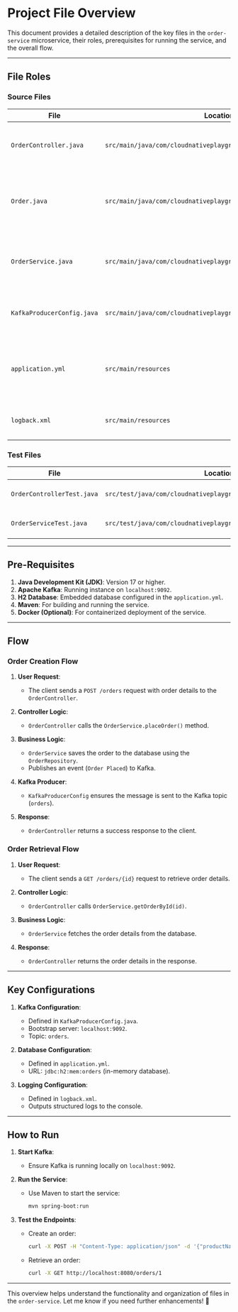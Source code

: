# Project File Overview

This document provides a detailed description of the key files in the `order-service` microservice, their roles, prerequisites for running the service, and the overall flow.

---

## **File Roles**

### **Source Files**

| **File**                             | **Location**                                        | **Purpose**                                                                 |
|--------------------------------------|----------------------------------------------------|----------------------------------------------------------------------------|
| `OrderController.java`               | `src/main/java/com/cloudnativeplayground/orderservice/controller` | Exposes REST APIs for order operations like creation and retrieval.       |
| `Order.java`                         | `src/main/java/com/cloudnativeplayground/orderservice/model`       | Represents the `Order` entity with attributes like `id`, `productName`, etc. |
| `OrderService.java`                  | `src/main/java/com/cloudnativeplayground/orderservice/service`     | Contains business logic for handling orders and integrating with Kafka.   |
| `KafkaProducerConfig.java`           | `src/main/java/com/cloudnativeplayground/orderservice/config`      | Configures the Kafka producer to publish order events.                    |
| `application.yml`                    | `src/main/resources`                                   | Holds the application configurations such as datasource and Kafka details. |
| `logback.xml`                        | `src/main/resources`                                   | Configures the logging system for the microservice.                       |

### **Test Files**

| **File**                             | **Location**                                        | **Purpose**                                                                 |
|--------------------------------------|----------------------------------------------------|----------------------------------------------------------------------------|
| `OrderControllerTest.java`           | `src/test/java/com/cloudnativeplayground/orderservice/controller` | Tests the REST API endpoints of `OrderController`.                        |
| `OrderServiceTest.java`              | `src/test/java/com/cloudnativeplayground/orderservice/service`     | Tests the business logic in `OrderService`.                               |

---

## **Pre-Requisites**

1. **Java Development Kit (JDK)**: Version 17 or higher.
2. **Apache Kafka**: Running instance on `localhost:9092`.
3. **H2 Database**: Embedded database configured in the `application.yml`.
4. **Maven**: For building and running the service.
5. **Docker (Optional)**: For containerized deployment of the service.

---

## **Flow**

### **Order Creation Flow**
1. **User Request**:
    - The client sends a `POST /orders` request with order details to the `OrderController`.

2. **Controller Logic**:
    - `OrderController` calls the `OrderService.placeOrder()` method.

3. **Business Logic**:
    - `OrderService` saves the order to the database using the `OrderRepository`.
    - Publishes an event (`Order Placed`) to Kafka.

4. **Kafka Producer**:
    - `KafkaProducerConfig` ensures the message is sent to the Kafka topic (`orders`).

5. **Response**:
    - `OrderController` returns a success response to the client.

### **Order Retrieval Flow**
1. **User Request**:
    - The client sends a `GET /orders/{id}` request to retrieve order details.

2. **Controller Logic**:
    - `OrderController` calls `OrderService.getOrderById(id)`.

3. **Business Logic**:
    - `OrderService` fetches the order details from the database.

4. **Response**:
    - `OrderController` returns the order details in the response.

---

## **Key Configurations**

1. **Kafka Configuration**:
    - Defined in `KafkaProducerConfig.java`.
    - Bootstrap server: `localhost:9092`.
    - Topic: `orders`.

2. **Database Configuration**:
    - Defined in `application.yml`.
    - URL: `jdbc:h2:mem:orders` (in-memory database).

3. **Logging Configuration**:
    - Defined in `logback.xml`.
    - Outputs structured logs to the console.

---

## **How to Run**

1. **Start Kafka**:
    - Ensure Kafka is running locally on `localhost:9092`.

2. **Run the Service**:
    - Use Maven to start the service:
      ```bash
      mvn spring-boot:run
      ```

3. **Test the Endpoints**:
    - Create an order:
      ```bash
      curl -X POST -H "Content-Type: application/json" -d '{"productName":"Laptop","quantity":2,"price":1200.0}' http://localhost:8080/orders
      ```
    - Retrieve an order:
      ```bash
      curl -X GET http://localhost:8080/orders/1
      ```

---

This overview helps understand the functionality and organization of files in the `order-service`. Let me know if you need further enhancements! 🚀
